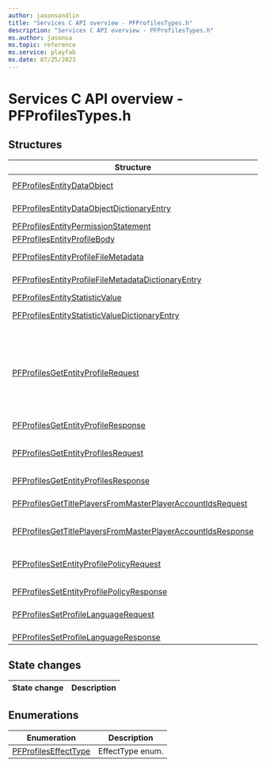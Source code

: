 ```yaml
---
author: jasonsandlin
title: "Services C API overview - PFProfilesTypes.h"
description: "Services C API overview - PFProfilesTypes.h"
ms.author: jasonsa
ms.topic: reference
ms.service: playfab
ms.date: 07/25/2023
---
```


# Services C API overview - PFProfilesTypes.h

  
## Structures  

| Structure | Description |  
| --- | --- |  
| [PFProfilesEntityDataObject](structs/pfprofilesentitydataobject.md) | PFProfilesEntityDataObject data model. An entity object and its associated meta data. |  
| [PFProfilesEntityDataObjectDictionaryEntry](structs/pfprofilesentitydataobjectdictionaryentry.md) | Dictionary entry for an associative array with PFProfilesEntityDataObject values. |  
| [PFProfilesEntityPermissionStatement](structs/pfprofilesentitypermissionstatement.md) | PFProfilesEntityPermissionStatement data model. |  
| [PFProfilesEntityProfileBody](structs/pfprofilesentityprofilebody.md) | PFProfilesEntityProfileBody data model. |  
| [PFProfilesEntityProfileFileMetadata](structs/pfprofilesentityprofilefilemetadata.md) | PFProfilesEntityProfileFileMetadata data model. An entity file's meta data. To get a download URL call File/GetFiles API. |  
| [PFProfilesEntityProfileFileMetadataDictionaryEntry](structs/pfprofilesentityprofilefilemetadatadictionaryentry.md) | Dictionary entry for an associative array with PFProfilesEntityProfileFileMetadata values. |  
| [PFProfilesEntityStatisticValue](structs/pfprofilesentitystatisticvalue.md) | PFProfilesEntityStatisticValue data model. |  
| [PFProfilesEntityStatisticValueDictionaryEntry](structs/pfprofilesentitystatisticvaluedictionaryentry.md) | Dictionary entry for an associative array with PFProfilesEntityStatisticValue values. |  
| [PFProfilesGetEntityProfileRequest](structs/pfprofilesgetentityprofilerequest.md) | PFProfilesGetEntityProfileRequest data model. Given an entity type and entity identifier will retrieve the profile from the entity store. If the profile being retrieved is the caller's, then the read operation is consistent, if not it is an inconsistent read. An inconsistent read means that we do not guarantee all committed writes have occurred before reading the profile, allowing for a stale read. If consistency is important the Version Number on the result can be used to compare which version of the profile any reader has. |  
| [PFProfilesGetEntityProfileResponse](structs/pfprofilesgetentityprofileresponse.md) | PFProfilesGetEntityProfileResponse data model. |  
| [PFProfilesGetEntityProfilesRequest](structs/pfprofilesgetentityprofilesrequest.md) | PFProfilesGetEntityProfilesRequest data model. Given a set of entity types and entity identifiers will retrieve all readable profiles properties for the caller. Profiles that the caller is not allowed to read will silently not be included in the results. |  
| [PFProfilesGetEntityProfilesResponse](structs/pfprofilesgetentityprofilesresponse.md) | PFProfilesGetEntityProfilesResponse data model. |  
| [PFProfilesGetTitlePlayersFromMasterPlayerAccountIdsRequest](structs/pfprofilesgettitleplayersfrommasterplayeraccountidsrequest.md) | PFProfilesGetTitlePlayersFromMasterPlayerAccountIdsRequest data model. Given a master player account id (PlayFab ID), returns all title player accounts associated with it. |  
| [PFProfilesGetTitlePlayersFromMasterPlayerAccountIdsResponse](structs/pfprofilesgettitleplayersfrommasterplayeraccountidsresponse.md) | PFProfilesGetTitlePlayersFromMasterPlayerAccountIdsResponse data model. |  
| [PFProfilesSetEntityProfilePolicyRequest](structs/pfprofilessetentityprofilepolicyrequest.md) | PFProfilesSetEntityProfilePolicyRequest data model. This will set the access policy statements on the given entity profile. This is not additive, any existing statements will be replaced with the statements in this request. |  
| [PFProfilesSetEntityProfilePolicyResponse](structs/pfprofilessetentityprofilepolicyresponse.md) | PFProfilesSetEntityProfilePolicyResponse data model. |  
| [PFProfilesSetProfileLanguageRequest](structs/pfprofilessetprofilelanguagerequest.md) | PFProfilesSetProfileLanguageRequest data model. Given an entity profile, will update its language to the one passed in if the profile's version is equal to the one passed in. |  
| [PFProfilesSetProfileLanguageResponse](structs/pfprofilessetprofilelanguageresponse.md) | PFProfilesSetProfileLanguageResponse data model. |  
  
## State changes  
  
| State change | Description |  
| --- | --- |  
  
## Enumerations  

| Enumeration | Description |  
| --- | --- |  
| [PFProfilesEffectType](enums/pfprofileseffecttype.md) | EffectType enum.|  

